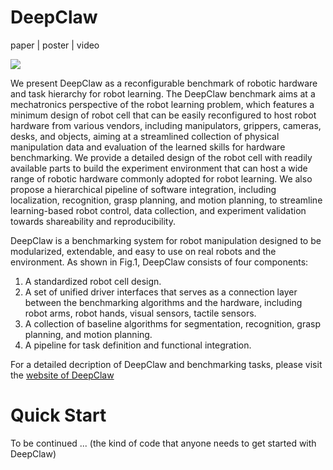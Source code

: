 # DeepClaw <!-- omit in toc -->

paper | poster | video

![](https://github.com/bionicdl-sustech/DeepClawBenchmark/blob/master/docs/figs/fig-PaperOverview.png)

We present DeepClaw as a reconfigurable benchmark of robotic hardware and task hierarchy for robot learning. The DeepClaw benchmark aims at a mechatronics perspective of the robot learning problem, which features a minimum design of robot cell that can be easily reconfigured to host robot hardware from various vendors, including manipulators, grippers, cameras, desks, and objects, aiming at a streamlined collection of physical manipulation data and evaluation of the learned skills for hardware benchmarking. We provide a detailed design of the robot cell with readily available parts to build the experiment environment that can host a wide range of robotic hardware commonly adopted for robot learning. We also propose a hierarchical pipeline of software integration, including localization, recognition, grasp planning, and motion planning, to streamline learning-based robot control, data collection, and experiment validation towards shareability and reproducibility.

DeepClaw is a benchmarking system for robot manipulation designed to be modularized, extendable, and easy to use on real robots and the environment. As shown in Fig.1, DeepClaw consists of four components:

1. A standardized robot cell design.
2. A set of unified driver interfaces that serves as a connection layer between the benchmarking algorithms and the hardware, including robot arms, robot hands, visual sensors, tactile sensors.
3. A collection of baseline algorithms for segmentation, recognition, grasp planning, and motion planning.
4. A pipeline for task definition and functional integration.

For a detailed decription of DeepClaw and benchmarking tasks, please visit the [website of DeepClaw](https://bionicdl-sustech.github.io/DeepClawBenchmark/)

# Quick Start <!-- omit in toc -->

To be continued ... (the kind of code that anyone needs to get started with DeepClaw)
